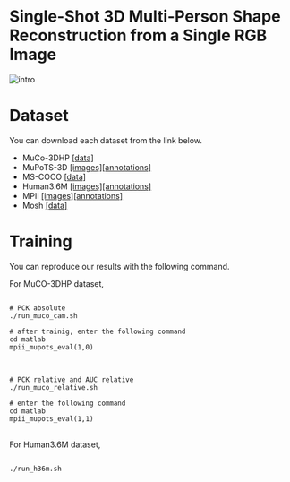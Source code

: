 # Single-Shot 3D Multi-Person Shape Reconstruction from a Single RGB Image
![intro](https://user-images.githubusercontent.com/54994917/86558019-13b5ca00-bf93-11ea-8cce-774922044407.JPG)


# Dataset
You can download each dataset from the link below. 
* MuCo-3DHP [[data]](https://github.com/mks0601/3DMPPE_POSENET_RELEASE)
* MuPoTS-3D [[images]](http://gvv.mpi-inf.mpg.de/projects/SingleShotMultiPerson/)[[annotations]](https://github.com/mks0601/3DMPPE_POSENET_RELEASE)
* MS-COCO [[data]](https://cocodataset.org/#home)
* Human3.6M [[images]](https://github.com/mks0601/3DMPPE_POSENET_RELEASE)[[annotations]](https://drive.google.com/drive/folders/189iL4dzAhaBq6TSa5NWv7Au_2heh_dsq?usp=sharing)
* MPII [[images]](http://human-pose.mpi-inf.mpg.de/)[[annotations]](https://drive.google.com/file/d/1LiCTqfe0A0kdvNpd8YUVQrreqevfL14d/view?usp=sharing)
* Mosh [[data]](https://drive.google.com/file/d/1c0R20yQv-HXhKW7mVmguC8Nfz9IPak-_/view?usp=sharing)

# Training
You can reproduce our results with the following command.

For MuCO-3DHP dataset,
<pre>
<code>
# PCK absolute
./run_muco_cam.sh

# after trainig, enter the following command
cd matlab
mpii_mupots_eval(1,0)
</code>
</pre>

<pre>
<code>
# PCK relative and AUC relative
./run_muco_relative.sh

# enter the following command
cd matlab
mpii_mupots_eval(1,1)
</code>
</pre>

For Human3.6M dataset,
<pre>
<code>
./run_h36m.sh
</code>
</pre>


